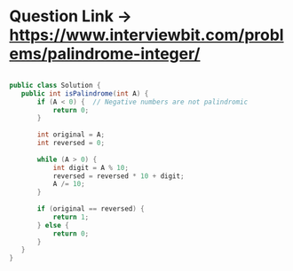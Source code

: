  # Question Link -> https://www.interviewbit.com/problems/palindrome-integer/

 ````Java

public class Solution {
    public int isPalindrome(int A) {
        if (A < 0) {  // Negative numbers are not palindromic
            return 0;
        }
        
        int original = A;
        int reversed = 0;
        
        while (A > 0) {
            int digit = A % 10;
            reversed = reversed * 10 + digit;
            A /= 10;
        }
        
        if (original == reversed) {
            return 1;
        } else {
            return 0;
        }
    }
}

````

